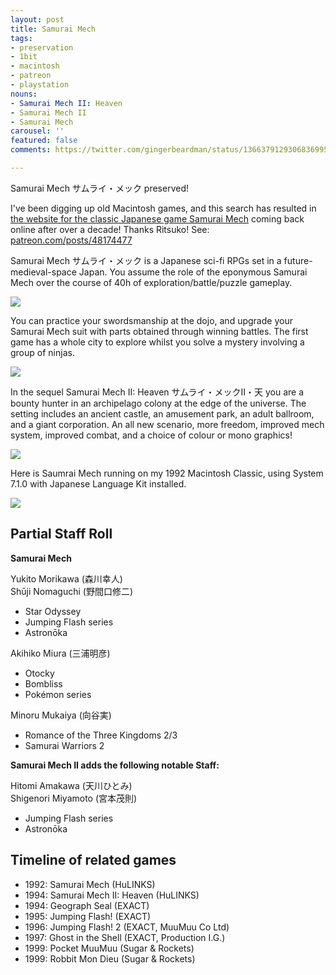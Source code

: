 ```yaml
---
layout: post
title: Samurai Mech
tags:
- preservation
- 1bit
- macintosh
- patreon
- playstation
nouns:
- Samurai Mech II: Heaven
- Samurai Mech II
- Samurai Mech
carousel: ''
featured: false
comments: https://twitter.com/gingerbeardman/status/1366379129306836995

---
```

Samurai Mech サムライ・メック preserved!   
  
I've been digging up old Macintosh games, and this search has resulted in [the website for the classic Japanese game Samurai Mech](https://samuraimech.net) coming back online after over a decade! Thanks Ritsuko! See: [patreon.com/posts/48174477](https://www.patreon.com/posts/48174477)

Samurai Mech サムライ・メック is a Japanese sci-fi RPGs set in a future-medieval-space Japan. You assume the role of the eponymous Samurai Mech over the course of 40h of exploration/battle/puzzle gameplay.

![](https://pbs.twimg.com/media/EvZTzbRXMAwX9t5.png)

You can practice your swordsmanship at the dojo, and upgrade your Samurai Mech suit with parts obtained through winning battles. The first game has a whole city to explore whilst you solve a mystery involving a group of ninjas.

![](https://pbs.twimg.com/media/EvZVB64XYAYlNZW.png)

In the sequel Samurai Mech II: Heaven サムライ・メックII・天 you are a bounty hunter in an archipelago colony at the edge of the universe. The setting includes an ancient castle, an amusement park, an adult ballroom, and a giant corporation. An all new scenario, more freedom, improved mech system, improved combat, and a choice of colour or mono graphics!

![](https://pbs.twimg.com/media/EvZYUntWYAAtfuk.png)

Here is Saumrai Mech running on my 1992 Macintosh Classic, using System 7.1.0 with Japanese Language Kit installed.

![](https://pbs.twimg.com/media/EvZjDQmXAAkwY3K.jpg)

## Partial Staff Roll

**Samurai Mech**
  
Yukito Morikawa (森川幸人)   
Shūji Nomaguchi (野間口修二)
- Star Odyssey
- Jumping Flash series
- Astronōka
  
Akihiko Miura (三浦明彦)
- Otocky
- Bombliss
- Pokémon series
  
Minoru Mukaiya (向谷実)
- Romance of the Three Kingdoms 2/3
- Samurai Warriors 2

**Samurai Mech II adds the following notable Staff:**
  
Hitomi Amakawa (天川ひとみ)  
Shigenori Miyamoto (宮本茂則)
- Jumping Flash series
- Astronōka

## Timeline of related games

- 1992: Samurai Mech (HuLINKS)
- 1994: Samurai Mech II: Heaven (HuLINKS)
- 1994: Geograph Seal (EXACT)
- 1995: Jumping Flash! (EXACT)
- 1996: Jumping Flash! 2 (EXACT, MuuMuu Co Ltd)
- 1997: Ghost in the Shell (EXACT, Production I.G.)
- 1999: Pocket MuuMuu (Sugar & Rockets)
- 1999: Robbit Mon Dieu (Sugar & Rockets)
